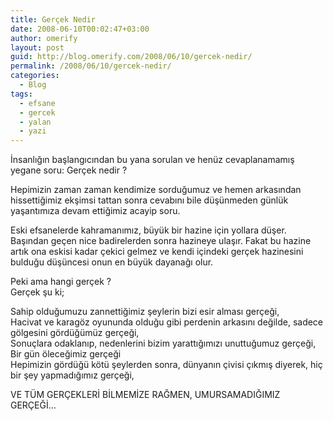 ```yaml
---
title: Gerçek Nedir
date: 2008-06-10T00:02:47+03:00
author: omerify
layout: post
guid: http://blog.omerify.com/2008/06/10/gercek-nedir/
permalink: /2008/06/10/gercek-nedir/
categories:
  - Blog
tags:
  - efsane
  - gercek
  - yalan
  - yazi
---
```

İnsanlığın başlangıcından bu yana sorulan ve henüz cevaplanamamış yegane soru: Gerçek nedir&nbsp;?

Hepimizin zaman zaman kendimize sorduğumuz ve hemen arkasından hissettiğimiz ekşimsi tattan sonra cevabını bile düşünmeden günlük yaşantımıza devam ettiğimiz acayip soru.

Eski efsanelerde kahramanımız, büyük bir hazine için yollara düşer. Başından geçen nice badirelerden sonra hazineye ulaşır. Fakat bu hazine artık ona eskisi kadar çekici gelmez ve kendi içindeki gerçek hazinesini bulduğu düşüncesi onun en büyük dayanağı olur.

Peki ama hangi gerçek&nbsp;?  
Gerçek şu ki;

Sahip olduğumuzu zannettiğimiz şeylerin bizi esir alması gerçeği,  
Hacivat ve karagöz oyununda olduğu gibi perdenin arkasını değilde, sadece gölgesini gördüğümüz gerçeği,  
Sonuçlara odaklanıp, nedenlerini bizim yarattığımızı unuttuğumuz gerçeği,  
Bir gün öleceğimiz gerçeği  
Hepimizin gördüğü kötü şeylerden sonra, dünyanın çivisi çıkmış diyerek, hiç bir şey yapmadığımız gerçeği,

VE TÜM GERÇEKLERİ BİLMEMİZE RAĞMEN, UMURSAMADIĞIMIZ GERÇEĞİ…